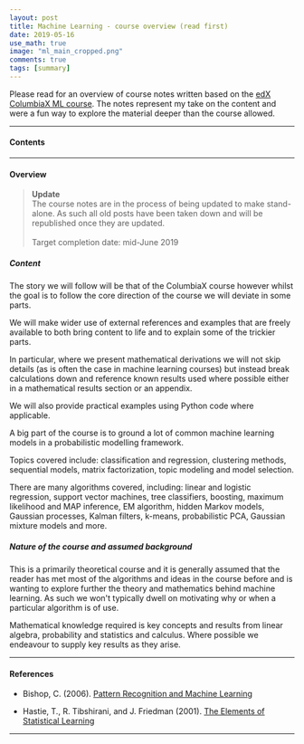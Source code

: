 ```yaml
---
layout: post
title: Machine Learning - course overview (read first)
date: 2019-05-16
use_math: true
image: "ml_main_cropped.png"
comments: true
tags: [summary]
---
```

Please read for an overview of course notes written based on the [edX ColumbiaX ML course](https://www.edx.org/course/machine-learning-columbiax-csmm-102x-4). The notes represent my take on the content and were a fun way to explore the material deeper than the course allowed.

<!--more-->
<hr class="with-margin">
<div class="list-of-contents">
  <h4>Contents</h4>
  <ul></ul>
</div>

<hr class="with-margin">
<h4 class="header" id="overview">Overview</h4>

<blockquote class="tip">
<strong>Update</strong>
<br>
The course notes are in the process of being updated to make stand-alone. As such all old posts have been taken down and will be republished once they are updated.
<br>
<br>
Target completion date: mid-June 2019
</blockquote>

##### Content

The story we will follow will be that of the ColumbiaX course however whilst the goal is to follow the core direction of the course we will deviate in some parts.

We will make wider use of external references and examples that are freely available to both bring content to life and to explain some of the trickier parts.

In particular, where we present mathematical derivations we will not skip details (as is often the case in machine learning courses) but instead break calculations down and reference known results used where possible either in a mathematical results section or an appendix.

We will also provide practical examples using Python code where applicable.

A big part of the course is to ground a lot of common machine learning models in a probabilistic modelling framework.

Topics covered include: classification and regression, clustering methods, sequential models, matrix factorization, topic modeling and model selection.

There are many algorithms covered, including: linear and logistic regression, support vector machines, tree classifiers, boosting, maximum likelihood and MAP inference, EM algorithm, hidden Markov models, Gaussian processes, Kalman filters, k-means, probabilistic PCA, Gaussian mixture models and more.

##### Nature of the course and assumed background

This is a primarily theoretical course and it is generally assumed that the reader has met most of the algorithms and ideas in the course before and is wanting to explore further the theory and mathematics behind machine learning. As such we won't typically dwell on motivating why or when a particular algorithm is of use.

Mathematical knowledge required is key concepts and results from linear algebra, probability and statistics and calculus. Where possible we endeavour to supply key results as they arise.

<hr class="with-margin">
<h4 class="header" id="references">References</h4>

<a name="prml"></a>
* Bishop, C. (2006). [Pattern Recognition and Machine Learning](https://www.springer.com/gb/book/9780387310732)

<a name="esl"></a>
* Hastie, T., R. Tibshirani, and J. Friedman (2001). [The Elements of Statistical Learning](http://web.stanford.edu/~hastie/ElemStatLearn/)

<hr class="with-margin">
